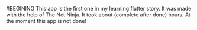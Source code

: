 #BEGINING
This app is the first one in my learning flutter story. It was made with the help of The Net Ninja. It took about (complete after done) hours.
At the moment this app is not done!
